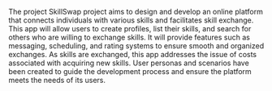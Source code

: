The project SkillSwap project aims to design and develop an online platform that connects individuals with various skills and facilitates skill exchange. This app will allow users to create profiles, list their skills, and search for others who are willing to exchange skills. It will provide features such as messaging, scheduling, and rating systems to ensure smooth and organized exchanges. As skills are exchanged, this app  addresses the issue of costs associated with acquiring new skills. User personas and scenarios have been created to guide the development process and ensure the platform meets the needs of its users.

